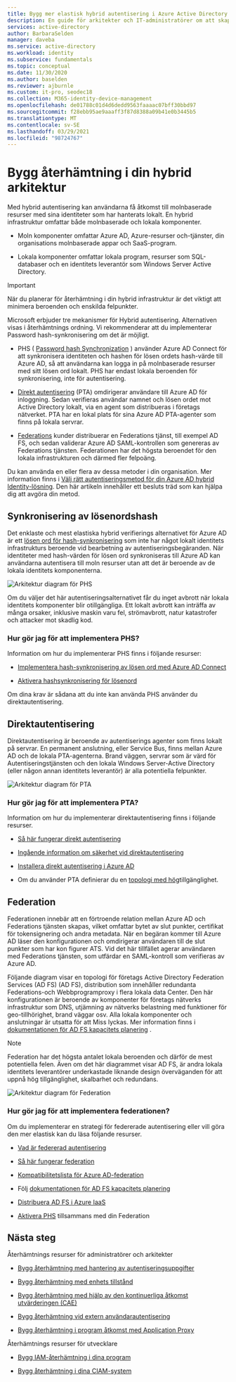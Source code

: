 ```yaml
---
title: Bygg mer elastisk hybrid autentisering i Azure Active Directory
description: En guide för arkitekter och IT-administratörer om att skapa en elastisk hybrid infrastruktur.
services: active-directory
author: BarbaraSelden
manager: daveba
ms.service: active-directory
ms.workload: identity
ms.subservice: fundamentals
ms.topic: conceptual
ms.date: 11/30/2020
ms.author: baselden
ms.reviewer: ajburnle
ms.custom: it-pro, seodec18
ms.collection: M365-identity-device-management
ms.openlocfilehash: de01788c01d4d6dedd9563faaaac07bff30bbd97
ms.sourcegitcommit: f28ebb95ae9aaaff3f87d8388a09b41e0b3445b5
ms.translationtype: MT
ms.contentlocale: sv-SE
ms.lasthandoff: 03/29/2021
ms.locfileid: "98724767"
---
```

# <a name="build-resilience-in-your-hybrid-architecture"></a>Bygg återhämtning i din hybrid arkitektur

Med hybrid autentisering kan användarna få åtkomst till molnbaserade resurser med sina identiteter som har hanterats lokalt. En hybrid infrastruktur omfattar både molnbaserade och lokala komponenter.

* Moln komponenter omfattar Azure AD, Azure-resurser och-tjänster, din organisations molnbaserade appar och SaaS-program.

* Lokala komponenter omfattar lokala program, resurser som SQL-databaser och en identitets leverantör som Windows Server Active Directory. 

> [!IMPORTANT]
> När du planerar för återhämtning i din hybrid infrastruktur är det viktigt att minimera beroenden och enskilda felpunkter. 

Microsoft erbjuder tre mekanismer för Hybrid autentisering. Alternativen visas i återhämtnings ordning. Vi rekommenderar att du implementerar Password hash-synkronisering om det är möjligt.

* PHS ( [Password hash Synchronization](../hybrid/whatis-phs.md) ) använder Azure AD Connect för att synkronisera identiteten och hashen för lösen ordets hash-värde till Azure AD, så att användarna kan logga in på molnbaserade resurser med sitt lösen ord lokalt. PHS har endast lokala beroenden för synkronisering, inte för autentisering.

* [Direkt autentisering](../hybrid/how-to-connect-pta.md) (PTA) omdirigerar användare till Azure AD för inloggning. Sedan verifieras användar namnet och lösen ordet mot Active Directory lokalt, via en agent som distribueras i företags nätverket. PTA har en lokal plats för sina Azure AD PTA-agenter som finns på lokala servrar.

* [Federations](../hybrid/whatis-fed.md) kunder distribuerar en Federations tjänst, till exempel AD FS, och sedan validerar Azure AD SAML-kontrollen som genereras av Federations tjänsten. Federationen har det högsta beroendet för den lokala infrastrukturen och därmed fler felpoäng. 

   
Du kan använda en eller flera av dessa metoder i din organisation. Mer information finns i [Välj rätt autentiseringsmetod för din Azure AD hybrid Identity-lösning](../hybrid/choose-ad-authn.md). Den här artikeln innehåller ett besluts träd som kan hjälpa dig att avgöra din metod.

## <a name="password-hash-synchronization"></a>Synkronisering av lösenordshash

Det enklaste och mest elastiska hybrid verifierings alternativet för Azure AD är ett [lösen ord för hash-synkronisering](../hybrid/whatis-phs.md) som inte har något lokalt identitets infrastrukturs beroende vid bearbetning av autentiseringsbegäranden. När identiteter med hash-värden för lösen ord synkroniseras till Azure AD kan användarna autentisera till moln resurser utan att det är beroende av de lokala identitets komponenterna. 

![Arkitektur diagram för PHS](./media/resilience-in-hybrid/admin-resilience-password-hash-sync.png)

Om du väljer det här autentiseringsalternativet får du inget avbrott när lokala identitets komponenter blir otillgängliga. Ett lokalt avbrott kan inträffa av många orsaker, inklusive maskin varu fel, strömavbrott, natur katastrofer och attacker mot skadlig kod. 

### <a name="how-do-i-implement-phs"></a>Hur gör jag för att implementera PHS?

Information om hur du implementerar PHS finns i följande resurser:

* [Implementera hash-synkronisering av lösen ord med Azure AD Connect](../hybrid/how-to-connect-password-hash-synchronization.md)

* [Aktivera hashsynkronisering för lösenord](../hybrid/how-to-connect-password-hash-synchronization.md)

Om dina krav är sådana att du inte kan använda PHS använder du direktautentisering.

## <a name="pass-through-authentication"></a>Direktautentisering

Direktautentisering är beroende av autentiserings agenter som finns lokalt på servrar. En permanent anslutning, eller Service Bus, finns mellan Azure AD och de lokala PTA-agenterna. Brand väggen, servrar som är värd för Autentiseringstjänsten och den lokala Windows Server-Active Directory (eller någon annan identitets leverantör) är alla potentiella felpunkter. 

![Arkitektur diagram för PTA](./media/resilience-in-hybrid/admin-resilience-pass-through-authentication.png)

### <a name="how-do-i-implement-pta"></a>Hur gör jag för att implementera PTA?

Information om hur du implementerar direktautentisering finns i följande resurser.

* [Så här fungerar direkt autentisering](../hybrid/how-to-connect-pta-how-it-works.md)

* [Ingående information om säkerhet vid direktautentisering](../hybrid/how-to-connect-pta-security-deep-dive.md)

* [Installera direkt autentisering i Azure AD](../hybrid/how-to-connect-pta-quick-start.md)

* Om du använder PTA definierar du en [topologi med hög](../hybrid/how-to-connect-pta-quick-start.md)tillgänglighet.

 ## <a name="federation"></a>Federation

Federationen innebär att en förtroende relation mellan Azure AD och Federations tjänsten skapas, vilket omfattar bytet av slut punkter, certifikat för tokensignering och andra metadata. När en begäran kommer till Azure AD läser den konfigurationen och omdirigerar användaren till de slut punkter som har kon figurer ATS. Vid det här tillfället agerar användaren med Federations tjänsten, som utfärdar en SAML-kontroll som verifieras av Azure AD. 

Följande diagram visar en topologi för företags Active Directory Federation Services (AD FS) (AD FS), distribution som innehåller redundanta Federations-och Webbprogramproxy i flera lokala data Center. Den här konfigurationen är beroende av komponenter för företags nätverks infrastruktur som DNS, utjämning av nätverks belastning med funktioner för geo-tillhörighet, brand väggar osv. Alla lokala komponenter och anslutningar är utsatta för att Miss lyckas. Mer information finns i [dokumentationen för AD FS kapacitets planering](/windows-server/identity/ad-fs/design/planning-for-ad-fs-server-capacity) .

> [!NOTE]
>  Federation har det högsta antalet lokala beroenden och därför de mest potentiella felen. Även om det här diagrammet visar AD FS, är andra lokala identitets leverantörer underkastade liknande design överväganden för att uppnå hög tillgänglighet, skalbarhet och redundans.

![Arkitektur diagram för Federation](./media/resilience-in-hybrid/admin-resilience-federation.png)

 ### <a name="how-do-i-implement-federation"></a>Hur gör jag för att implementera federationen?

Om du implementerar en strategi för federerade autentisering eller vill göra den mer elastisk kan du läsa följande resurser.

* [Vad är federerad autentisering](../hybrid/whatis-fed.md)

* [Så här fungerar federation](../hybrid/how-to-connect-fed-whatis.md)

* [Kompatibilitetslista för Azure AD-federation](../hybrid/how-to-connect-fed-compatibility.md)

* Följ [dokumentationen för AD FS kapacitets planering](/windows-server/identity/ad-fs/design/planning-for-ad-fs-server-capacity)

* [Distribuera AD FS i Azure IaaS](/windows-server/identity/ad-fs/deployment/how-to-connect-fed-azure-adfs)

* [Aktivera PHS](../hybrid/tutorial-phs-backup.md) tillsammans med din Federation

## <a name="next-steps"></a>Nästa steg
Återhämtnings resurser för administratörer och arkitekter
 
* [Bygg återhämtning med hantering av autentiseringsuppgifter](resilience-in-credentials.md)

* [Bygg återhämtning med enhets tillstånd](resilience-with-device-states.md)

* [Bygg återhämtning med hjälp av den kontinuerliga åtkomst utvärderingen (CAE)](resilience-with-continuous-access-evaluation.md)

* [Bygg återhämtning vid extern användarautentisering](resilience-b2b-authentication.md)

* [Bygg återhämtning i program åtkomst med Application Proxy](resilience-on-premises-access.md)

Återhämtnings resurser för utvecklare

* [Bygg IAM-återhämtning i dina program](resilience-app-development-overview.md)

* [Bygg återhämtning i dina CIAM-system](resilience-b2c.md)